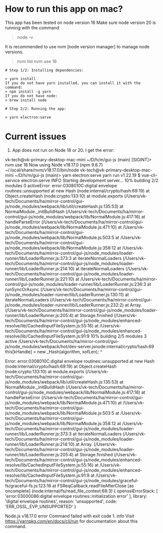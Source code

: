 # How to run this app on mac?

This app has been tested on node version 16
Make sure node version 20 is running with the command

> node -v

It is recommended to use nvm [node version manager] to manage node versions.

> nvm list
> nvm use 16

```
# Step 1/2: Installing dependencies:

> yarn install
If you do not have yarn installed, you can install it with the command:
> npm install -g yarn
If you do not have node:
> brew install node

# Step 2/2: Running the app:

> yarn electron:serve
```

# Current issues

1. App does not run on Node 18 or 20. I get the error:

vk-tech@vk-primary-desktop-mac-mini ~/D/h/m/gui-js (main) [SIGINT]> nvm use 18
Now using Node v18.17.0 (npm 9.6.7) ~/.local/share/nvm/v18.17.0/bin/node
vk-tech@vk-primary-desktop-mac-mini ~/D/h/m/gui-js (main)> yarn electron:serve
yarn run v1.22.19
$ vue-cli-service electron:serve
INFO Starting development server...
10% building 2/2 modules 0 activeError: error:0308010C:digital envelope routines::unsupported
at new Hash (node:internal/crypto/hash:69:19)
at Object.createHash (node:crypto:133:10)
at module.exports (/Users/vk-tech/Documents/ha/mirror-control/gui-js/node_modules/webpack/lib/util/createHash.js:135:53)
at NormalModule.\_initBuildHash (/Users/vk-tech/Documents/ha/mirror-control/gui-js/node_modules/webpack/lib/NormalModule.js:417:16)
at handleParseError (/Users/vk-tech/Documents/ha/mirror-control/gui-js/node_modules/webpack/lib/NormalModule.js:471:10)
at /Users/vk-tech/Documents/ha/mirror-control/gui-js/node_modules/webpack/lib/NormalModule.js:503:5
at /Users/vk-tech/Documents/ha/mirror-control/gui-js/node_modules/webpack/lib/NormalModule.js:358:12
at /Users/vk-tech/Documents/ha/mirror-control/gui-js/node_modules/loader-runner/lib/LoaderRunner.js:373:3
at iterateNormalLoaders (/Users/vk-tech/Documents/ha/mirror-control/gui-js/node_modules/loader-runner/lib/LoaderRunner.js:214:10)
at iterateNormalLoaders (/Users/vk-tech/Documents/ha/mirror-control/gui-js/node_modules/loader-runner/lib/LoaderRunner.js:221:10)
at /Users/vk-tech/Documents/ha/mirror-control/gui-js/node_modules/loader-runner/lib/LoaderRunner.js:236:3
at runSyncOrAsync (/Users/vk-tech/Documents/ha/mirror-control/gui-js/node_modules/loader-runner/lib/LoaderRunner.js:130:11)
at iterateNormalLoaders (/Users/vk-tech/Documents/ha/mirror-control/gui-js/node_modules/loader-runner/lib/LoaderRunner.js:232:2)
at Array.<anonymous> (/Users/vk-tech/Documents/ha/mirror-control/gui-js/node_modules/loader-runner/lib/LoaderRunner.js:205:4)
at Storage.finished (/Users/vk-tech/Documents/ha/mirror-control/gui-js/node_modules/enhanced-resolve/lib/CachedInputFileSystem.js:55:16)
at /Users/vk-tech/Documents/ha/mirror-control/gui-js/node_modules/enhanced-resolve/lib/CachedInputFileSystem.js:91:9
10% building 2/5 modules 3 active /Users/vk-tech/Documents/ha/mirror-control/gui-js/node_modules/webpack/hot/dev-server.jsnode:internal/crypto/hash:69
this[kHandle] = new \_Hash(algorithm, xofLen);
^

Error: error:0308010C:digital envelope routines::unsupported
at new Hash (node:internal/crypto/hash:69:19)
at Object.createHash (node:crypto:133:10)
at module.exports (/Users/vk-tech/Documents/ha/mirror-control/gui-js/node_modules/webpack/lib/util/createHash.js:135:53)
at NormalModule.\_initBuildHash (/Users/vk-tech/Documents/ha/mirror-control/gui-js/node_modules/webpack/lib/NormalModule.js:417:16)
at handleParseError (/Users/vk-tech/Documents/ha/mirror-control/gui-js/node_modules/webpack/lib/NormalModule.js:471:10)
at /Users/vk-tech/Documents/ha/mirror-control/gui-js/node_modules/webpack/lib/NormalModule.js:503:5
at /Users/vk-tech/Documents/ha/mirror-control/gui-js/node_modules/webpack/lib/NormalModule.js:358:12
at /Users/vk-tech/Documents/ha/mirror-control/gui-js/node_modules/loader-runner/lib/LoaderRunner.js:373:3
at iterateNormalLoaders (/Users/vk-tech/Documents/ha/mirror-control/gui-js/node_modules/loader-runner/lib/LoaderRunner.js:214:10)
at Array.<anonymous> (/Users/vk-tech/Documents/ha/mirror-control/gui-js/node_modules/loader-runner/lib/LoaderRunner.js:205:4)
at Storage.finished (/Users/vk-tech/Documents/ha/mirror-control/gui-js/node_modules/enhanced-resolve/lib/CachedInputFileSystem.js:55:16)
at /Users/vk-tech/Documents/ha/mirror-control/gui-js/node_modules/enhanced-resolve/lib/CachedInputFileSystem.js:91:9
at /Users/vk-tech/Documents/ha/mirror-control/gui-js/node_modules/graceful-fs/graceful-fs.js:123:16
at FSReqCallback.readFileAfterClose [as oncomplete] (node:internal/fs/read_file_context:68:3) {
opensslErrorStack: [ 'error:03000086:digital envelope routines::initialization error' ],
library: 'digital envelope routines',
reason: 'unsupported',
code: 'ERR_OSSL_EVP_UNSUPPORTED'
}

Node.js v18.17.0
error Command failed with exit code 1.
info Visit https://yarnpkg.com/en/docs/cli/run for documentation about this command.
